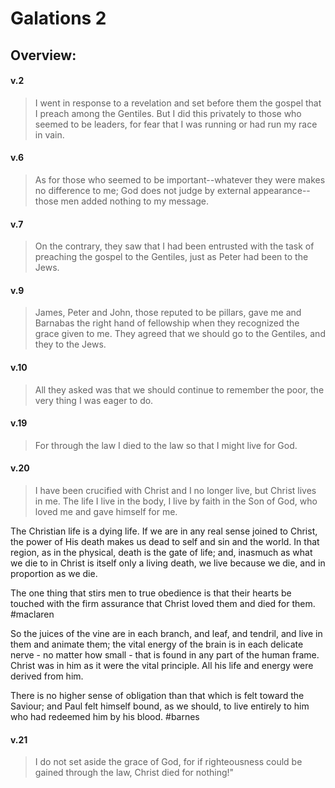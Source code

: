 # Galations 2

## Overview:


#### v.2
>I went in response to a revelation and set before them the gospel that I preach among the Gentiles. But I did this privately to those who seemed to be leaders, for fear that I was running or had run my race in vain.

#### v.6
>As for those who seemed to be important--whatever they were makes no difference to me; God does not judge by external appearance--those men added nothing to my message.


#### v.7
>On the contrary, they saw that I had been entrusted with the task of preaching the gospel to the Gentiles, just as Peter had been to the Jews.

#### v.9
>James, Peter and John, those reputed to be pillars, gave me and Barnabas the right hand of fellowship when they recognized the grace given to me. They agreed that we should go to the Gentiles, and they to the Jews.

#### v.10
>All they asked was that we should continue to remember the poor, the very thing I was eager to do.

#### v.19
>For through the law I died to the law so that I might live for God.


#### v.20
>I have been crucified with Christ and I no longer live, but Christ lives in me. The life I live in the body, I live by faith in the Son of God, who loved me and gave himself for me.

The Christian life is a dying life. If we are in any real sense joined to Christ, the power of His death makes us dead to self and sin and the world. In that region, as in the physical, death is the gate of life; and, inasmuch as what we die to in Christ is itself only a living death, we live because we die, and in proportion as we die.

The one thing that stirs men to true obedience is that their hearts be touched with the firm assurance that Christ loved them and died for them.
#maclaren 

So the juices of the vine are in each branch, and leaf, and tendril, and live in them and animate them; the vital energy of the brain is in each delicate nerve - no matter how small - that is found in any part of the human frame. Christ was in him as it were the vital principle. All his life and energy were derived from him.

There is no higher sense of obligation than that which is felt toward the Saviour; and Paul felt himself bound, as we should, to live entirely to him who had redeemed him by his blood.
#barnes 

#### v.21
>I do not set aside the grace of God, for if righteousness could be gained through the law, Christ died for nothing!"



